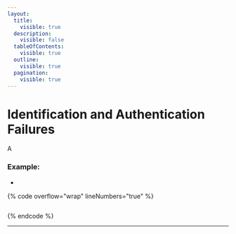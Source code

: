 ```yaml
---
layout:
  title:
    visible: true
  description:
    visible: false
  tableOfContents:
    visible: true
  outline:
    visible: true
  pagination:
    visible: true
---
```


# Identification and Authentication Failures

A

### Example:

*

{% code overflow="wrap" lineNumbers="true" %}
```bash
```
{% endcode %}

***

